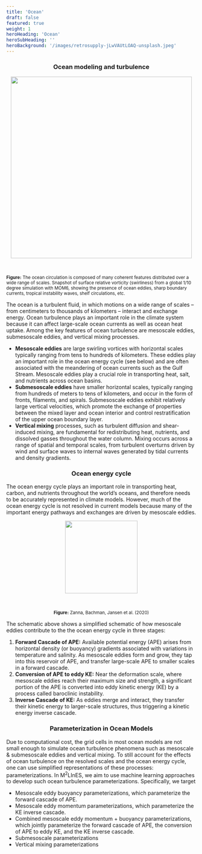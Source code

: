 ```yaml
---
title: 'Ocean'
draft: false
featured: true
weight: 1
heroHeading: 'Ocean'
heroSubHeading: ''
heroBackground: '/images/retrosupply-jLwVAUtLOAQ-unsplash.jpeg'
---
```


<h3 style="text-align: center;">Ocean modeling and turbulence</h3>

<center>
<img src="/images/research/ocean1.png" style="width: 50vw; padding-bottom: 30px; padding-top: 0px">
</center>
<p style="text-align: left;"><small><b>Figure:</b> The ocean circulation is composed of many coherent features distributed over a wide range of scales. Snapshot of surface relative vorticity (swirliness) from a global 1/10 degree simulation with MOM6, showing the presence of ocean eddies, sharp boundary currents, tropical instability waves, shelf circulations, etc.</small></p>

The ocean is a turbulent fluid, in which motions on a wide range of scales – from centimeters to thousands of kilometers – interact and exchange energy. Ocean turbulence plays an important role in the climate system because it can affect large-scale ocean currents as well as ocean heat uptake. Among the key features of ocean turbulence are mesoscale eddies, submesoscale eddies, and vertical mixing processes.

<ul>
    <li><b>Mesoscale eddies</b> are large swirling vortices with horizontal scales typically ranging from tens to hundreds of kilometers. These eddies play an important role in the ocean energy cycle (see below) and are often associated with the meandering of ocean currents such as the Gulf Stream. Mesoscale eddies play a crucial role in transporting heat, salt, and nutrients across ocean basins.
    </li>
    <li><b>Submesoscale eddies</b> have smaller horizontal scales, typically ranging from hundreds of meters to tens of kilometers, and occur in the form of fronts, filaments, and spirals. Submesoscale eddies exhibit relatively large vertical velocities, which promote the exchange of properties between the mixed layer and ocean interior and control restratification of the upper ocean boundary layer.
    </li>
    <li><b>Vertical mixing</b> processes, such as turbulent diffusion and shear-induced mixing, are fundamental for redistributing heat, nutrients, and dissolved gasses throughout the water column. Mixing occurs across a range of spatial and temporal scales, from turbulent overturns driven by wind and surface waves to internal waves generated by tidal currents and density gradients.
    </li>
</ul>

<h3 style="text-align: center;">Ocean energy cycle</h3>

The ocean energy cycle plays an important role in transporting heat, carbon, and nutrients throughout the world’s oceans, and therefore needs to be accurately represented in climate models. However, much of the ocean energy cycle is not resolved in current models because many of the important energy pathways and exchanges are driven by mesoscale eddies.

<center>
<img src="/images/research/ocean2.png" style="width: 20vw; padding-bottom: 30px; padding-top: 0px">
</center>
<p style="text-align: center;"><small><b>Figure:</b> Zanna, Bachman, Jansen et al. (2020)</small></h>

The schematic above shows a simplified schematic of how mesoscale eddies contribute to the the ocean energy cycle in three stages:
<ol>
<li><b>Forward Cascade of APE:</b> Available potential energy (APE) arises from horizontal density (or buoyancy) gradients associated with variations in temperature and salinity. As mesoscale eddies form and grow, they tap into this reservoir of APE, and transfer large-scale APE to smaller scales in a forward cascade.
<li><b>Conversion of APE to eddy KE:</b> Near the deformation scale, where mesoscale eddies reach their maximum size and strength, a significant portion of the APE is converted into eddy kinetic energy (KE) by a process called baroclinic instability.
<li><b>Inverse Cascade of KE:</b> As eddies merge and interact, they transfer their kinetic energy to larger-scale structures, thus triggering a kinetic energy inverse cascade.
</ol>

<h3 style="text-align: center;">Parameterization in Ocean Models</h3>

Due to computational cost, the grid cells in most ocean models are not small enough to simulate ocean turbulence phenomena such as mesoscale & submesoscale eddies and vertical mixing. To still account for the effects of ocean turbulence on the resolved scales and the ocean energy cycle, one can use simplified representations of these processes: parameterizations. In M<sup>2</sup>LInES, we aim to use machine learning approaches to develop such ocean turbulence parameterizations. Specifically, we target

<ul>
    <li>Mesoscale eddy buoyancy parameterizations, which parameterize the forward cascade of APE.
    </li>
    <li>Mesoscale eddy momentum parameterizations, which parameterize the KE inverse cascade.
    </li>
    <li>Combined mesoscale eddy momentum + buoyancy parameterizations, which jointly parameterize the forward cascade of APE, the conversion of APE to eddy KE, and the KE inverse cascade.
    </li>
    <li>Submesoscale parameterizations</li>
    <li>Vertical mixing parameterizations</li>
</ul>
